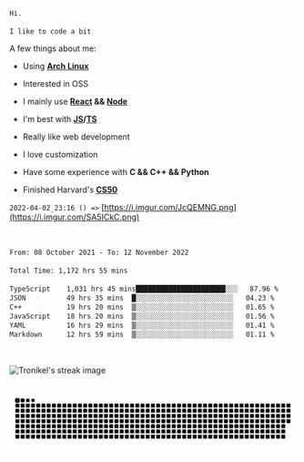 ```
Hi.

I like to code a bit
```

A few things about me:

-   Using **[Arch Linux](https://archlinux.org/)**

-   Interested in OSS

-   I mainly use **[React](https://reactjs.org/) && [Node](https://nodejs.org/en/)**

-   I'm best with **[JS](https://www.javascript.com/)/[TS](https://www.typescriptlang.org/)**

-   Really like web development

-   I love customization

-   Have some experience with **C && C++ && Python**

-   Finished Harvard's **[CS50](https://cs50.harvard.edu)**

`2022-04-02_23:16 () =>` [https://i.imgur.com/JcQEMNG.png](https://i.imgur.com/SA5ICkC.png)

<br>

<!--START_SECTION:waka-->

```text
From: 08 October 2021 - To: 12 November 2022

Total Time: 1,172 hrs 55 mins

TypeScript    1,031 hrs 45 mins██████████████████████░░░   87.96 %
JSON          49 hrs 35 mins  █░░░░░░░░░░░░░░░░░░░░░░░░   04.23 %
C++           19 hrs 20 mins  ▒░░░░░░░░░░░░░░░░░░░░░░░░   01.65 %
JavaScript    18 hrs 20 mins  ▒░░░░░░░░░░░░░░░░░░░░░░░░   01.56 %
YAML          16 hrs 29 mins  ▒░░░░░░░░░░░░░░░░░░░░░░░░   01.41 %
Markdown      12 hrs 59 mins  ▒░░░░░░░░░░░░░░░░░░░░░░░░   01.11 %
```

<!--END_SECTION:waka-->

<br>

<p><img align="center" src="https://github-readme-streak-stats.herokuapp.com/?user=Tronikelis&theme=dark" alt="Tronikel's streak image" /></p>

<br>

<img title="" src="https://raw.githubusercontent.com/Tronikelis/Tronikelis/output/github-contribution-grid-snake.svg" alt="very cool snake thingey" data-align="left">
